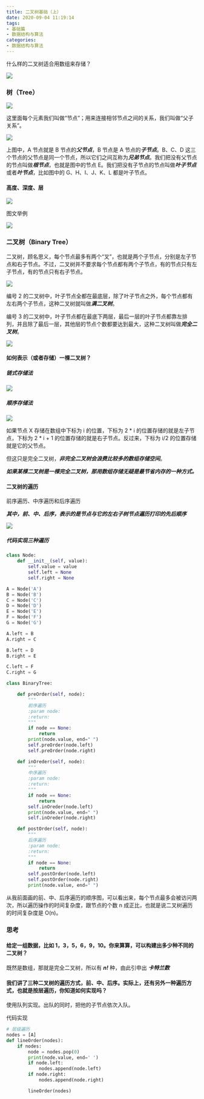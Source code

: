 ```yaml
---
title: 二叉树基础（上）
date: 2020-09-04 11:19:14
tags:
- 基础篇
- 数据结构与算法
categories:
- 数据结构与算法
---
```


什么样的二叉树适合用数组来存储？

<!-- more -->

![](6ce8707f43e1a3e7e5368167cca6a4c9.jpg)

### 树（Tree）

![](b7043bf29a253bb36221eaec62b2e129.jpg)

这里面每个元素我们叫做“节点”；用来连接相邻节点之间的关系，我们叫做“父子关系”。

![](220043e683ea33b9912425ef759556ae.jpg)

上图中，A 节点就是 B 节点的***父节点***，B 节点是 A 节点的***子节点***。B、C、D 这三个节点的父节点是同一个节点，所以它们之间互称为***兄弟节点***。我们把没有父节点的节点叫做***根节点***，也就是图中的节点 E。我们把没有子节点的节点叫做***叶子节点***或者***叶节点***，比如图中的 G、H、I、J、K、L 都是叶子节点。

#### 高度、深度、层

![](4094a733986073fedb6b9d03f877d71e.jpg)

图文举例

![](50f89510ad1f7570791dd12f4e9adeb4.jpg)

### 二叉树（Binary Tree）

二叉树，顾名思义，每个节点最多有两个“叉”，也就是两个子节点，分别是左子节点和右子节点。不过，二叉树并不要求每个节点都有两个子节点，有的节点只有左子节点，有的节点只有右子节点。

![](09c2972d56eb0cf67e727deda0e9412b.jpg)

编号 2 的二叉树中，叶子节点全都在最底层，除了叶子节点之外，每个节点都有左右两个子节点，这种二叉树就叫做***满二叉树***。

编号 3 的二叉树中，叶子节点都在最底下两层，最后一层的叶子节点都靠左排列，并且除了最后一层，其他层的节点个数都要达到最大，这种二叉树叫做***完全二叉树***。

![](18413c6597c2850b75367393b401ad60.jpg)

#### 如何表示（或者存储）一棵二叉树？

##### 链式存储法

![](12cd11b2432ed7c4dfc9a2053cb70b8e.jpg)

##### 顺序存储法

![](14eaa820cb89a17a7303e8847a412330.jpg)

如果节点 X 存储在数组中下标为 i 的位置，下标为 2 * i 的位置存储的就是左子节点，下标为 2 * i + 1 的位置存储的就是右子节点。反过来，下标为 i/2 的位置存储就是它的父节点。

但这只是完全二叉树，***非完全二叉树会浪费比较多的数组存储空间***。

***如果某棵二叉树是一棵完全二叉树，那用数组存储无疑是最节省内存的一种方式。***

#### 二叉树的遍历

前序遍历、中序遍历和后序遍历

***其中，前、中、后序，表示的是节点与它的左右子树节点遍历打印的先后顺序***

![](ab103822e75b5b15c615b68560cb2416.jpg)

##### 代码实现三种遍历

```python
class Node:
    def __init__(self, value):
        self.value = value
        self.left = None
        self.right = None

A = Node('A')
B = Node('B')
C = Node('C')
D = Node('D')
E = Node('E')
F = Node('F')
G = Node('G')

A.left = B
A.right = C

B.left = D
B.right = E

C.left = F
C.right = G

class BinaryTree:

    def preOrder(self, node):
        """
        前序遍历
        :param node:
        :return:
        """
        if node == None:
            return
        print(node.value, end=" ")
        self.preOrder(node.left)
        self.preOrder(node.right)

    def inOreder(self, node):
        """
        中序遍历
        :param node:
        :return:
        """
        if node == None:
            return
        self.inOreder(node.left)
        print(node.value, end=" ")
        self.inOreder(node.right)

    def postOrder(self, node):
        """
        后序遍历
        :param node:
        :return:
        """
        if node == None:
            return
        self.postOrder(node.left)
        self.postOrder(node.right)
        print(node.value, end=" ")
```

从我前面画的前、中、后序遍历的顺序图，可以看出来，每个节点最多会被访问两次，所以遍历操作的时间复杂度，跟节点的个数 n 成正比，也就是说二叉树遍历的时间复杂度是 O(n)。

### 思考

#### 给定一组数据，比如 1，3，5，6，9，10。你来算算，可以构建出多少种不同的二叉树？

既然是数组，那就是完全二叉树，所以有 ***n!*** 种，由此引申出 ***卡特兰数***



#### 我们讲了三种二叉树的遍历方式，前、中、后序。实际上，还有另外一种遍历方式，也就是按层遍历，你知道如何实现吗？

使用队列实现。出队的同时，把他的子节点依次入队。

代码实现

```python
# 层级遍历
nodes = [A]
def lineOrder(nodes):
    if nodes:
        node = nodes.pop(0)
        print(node.value, end=' ')
        if node.left:
            nodes.append(node.left)
        if node.right:
            nodes.append(node.right)

        lineOrder(nodes)
```

